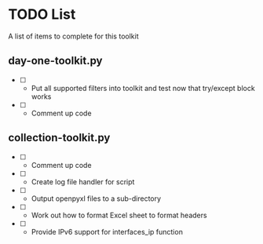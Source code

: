 # TODO List

A list of items to complete for this toolkit

## day-one-toolkit.py

- [ ] - Put all supported filters into toolkit and test now that try/except block works  
- [ ] - Comment up code

## collection-toolkit.py

- [ ] - Comment up code  
- [ ] - Create log file handler for script  
- [ ] - Output openpyxl files to a sub-directory  
- [ ] - Work out how to format Excel sheet to format headers  
- [ ] - Provide IPv6 support for interfaces_ip function  
